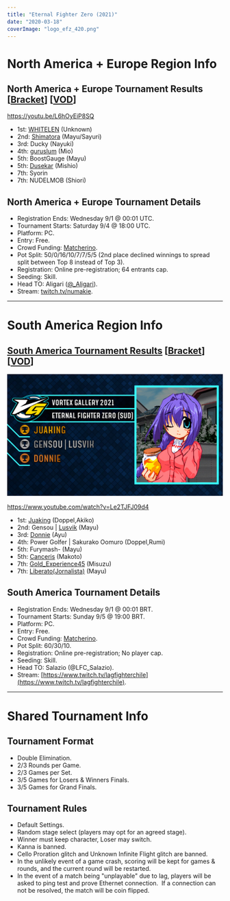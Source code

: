 ```yaml
---
title: "Eternal Fighter Zero (2021)"
date: "2020-03-18"
coverImage: "logo_efz_420.png"
---
```


# North America + Europe Region Info

## North America + Europe Tournament Results \[[Bracket](https://smash.gg/tournament/vortex-gallery-2021/event/eternal-fighter-zero-na-eu-3/overview)\] \[[VOD](https://youtu.be/L6hOyEiP8SQ)\]

https://youtu.be/L6hOyEiP8SQ

- 1st: [WHITELEN](https://twitter.com/WhiteLen_EFZ) (Unknown)
- 2nd: [Shimatora](https://twitter.com/Shimatora_EFZ) (Mayu/Sayuri)
- 3rd: Ducky (Nayuki)
- 4th: [guruslum](https://twitter.com/guruslum) (Mio)
- 5th: BoostGauge (Mayu)
- 5th: [Dusekar](https://twitter.com/Dusekar) (Mishio)
- 7th: Syorin
- 7th: NUDELMOB (Shiori)

## North America + Europe Tournament Details

- Registration Ends: Wednesday 9/1 @ 00:01 UTC.
- Tournament Starts: Saturday 9/4 @ 18:00 UTC.
- Platform: PC.
- Entry: Free.
- Crowd Funding: [Matcherino](https://matcherino.com/tournaments/56309).
- Pot Split: 50/0/16/10/7/7/5/5 (2nd place declined winnings to spread split between Top 8 instead of Top 3).
- Registration: Online pre-registration; 64 entrants cap.
- Seeding: Skill.
- Head TO: Aligari ([@\_Aligari](https://twitter.com/_Aligari)).
- Stream: [twitch.tv/numakie](https://www.twitch.tv/lagfighterchile).

* * *

# South America Region Info

## [South America Tournament Results](https://twitter.com/LagFighterChile/status/1434689601910751235) \[[Bracket](https://smash.gg/tournament/vortex-gallery-2021/event/eternal-fighter-zero-sud)\] \[[VOD](https://www.youtube.com/watch?v=Le2TJFJ09d4)\]

![](/uploads/E-kJZT4XsAApnIT-1024x576.jpg)

https://www.youtube.com/watch?v=Le2TJFJ09d4

- 1st: [Juaking](https://twitter.com/LotteBestWitch) (Doppel,Akiko)
- 2nd: Gensou \| [Lusvik](https://twitter.com/gustavo_lusvik) (Mayu)
- 3rd: [Donnie](https://twitter.com/swift_donnie) (Ayu)
- 4th: Power Golfer \| Sakurako Oomuro (Doppel,Rumi)
- 5th: Furymash- (Mayu)
- 5th: [Canceris](https://twitter.com/cancerisR) (Makoto)
- 7th: [Gold\_Experience45](https://twitter.com/GoldEpx45) (Misuzu)
- 7th: [Liberato(Jornalista)](https://twitter.com/Liberato14953) (Mayu)

## South America Tournament Details

- Registration Ends: Wednesday 9/1 @ 00:01 BRT.
- Tournament Starts: Sunday 9/5 @ 19:00 BRT.
- Platform: PC.
- Entry: Free.
- Crowd Funding: [Matcherino](https://matcherino.com/tournaments/56310).
- Pot Split: 60/30/10.
- Registration: Online pre-registration; No player cap.
- Seeding: Skill.
- Head TO: Salazio (@LFC\_Salazio).
- Stream: [https://www.twitch.tv/lagfighterchile](https://www.twitch.tv/lagfighterchile).

* * *

# Shared Tournament Info

## Tournament Format

- Double Elimination.
- 2/3 Rounds per Game.
- 2/3 Games per Set.
- 3/5 Games for Losers & Winners Finals.
- 3/5 Games for Grand Finals.

## Tournament Rules

- Default Settings.
- Random stage select (players may opt for an agreed stage).
- Winner must keep character, Loser may switch.
- Kanna is banned.
- Cello Proration glitch and Unknown Infinite Flight glitch are banned.
- In the unlikely event of a game crash, scoring will be kept for games & rounds, and the current round will be restarted.
- In the event of a match being "unplayable" due to lag, players will be asked to ping test and prove Ethernet connection.  If a connection can not be resolved, the match will be coin flipped.
